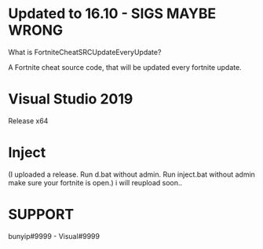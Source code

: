 # Updated to 16.10 - SIGS MAYBE WRONG
What is FortniteCheatSRCUpdateEveryUpdate?

A Fortnite cheat source code, that will be updated every fortnite update.

# Visual Studio 2019
Release x64

# Inject
(I uploaded a release.
Run d.bat without admin.
Run inject.bat without admin make sure your fortnite is open.) i will reupload soon..


# SUPPORT
bunyip#9999 - Visual#9999
